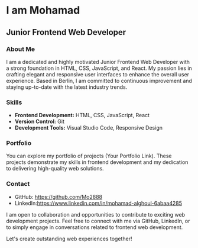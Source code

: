 # I am Mohamad
## Junior Frontend Web Developer

### About Me
I am a dedicated and highly motivated Junior Frontend Web Developer with a strong foundation in HTML, CSS, JavaScript, and React. My passion lies in crafting elegant and responsive user interfaces to enhance the overall user experience. Based in Berlin, I am committed to continuous improvement and staying up-to-date with the latest industry trends.

### Skills
- **Frontend Development:** HTML, CSS, JavaScript, React
- **Version Control:** Git
- **Development Tools:** Visual Studio Code, Responsive Design



### Portfolio
You can explore my portfolio of projects (Your Portfolio Link). These projects demonstrate my skills in frontend development and my dedication to delivering high-quality web solutions.

### Contact
- GitHub: https://github.com/Mo2888
- LinkedIn:https://www.linkedin.com/in/mohamad-alghoul-6abaa4285


I am open to collaboration and opportunities to contribute to exciting web development projects. Feel free to connect with me via GitHub, LinkedIn,  or to simply engage in conversations related to frontend web development.

Let's create outstanding web experiences together!


